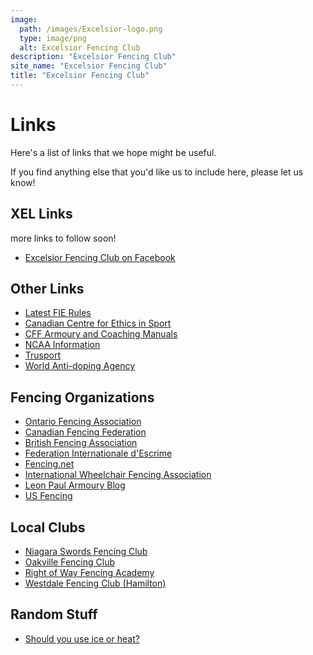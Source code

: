```yaml
---
image:
  path: /images/Excelsior-logo.png
  type: image/png
  alt: Excelsior Fencing Club
description: "Excelsior Fencing Club"
site_name: "Excelsior Fencing Club"
title: "Excelsior Fencing Club"
---
```


# Links

Here's a list of links that we hope might be useful.

If you find anything else that you'd like us to include here, please let us know!

## XEL Links

more links to follow soon!

- [Excelsior Fencing Club on Facebook](https://www.facebook.com/pages/Excelsior-Fencing-Club-of-Kitchener-Waterloo/61080743805)  

## Other Links

- [Latest FIE Rules](http://fie.org/fie/documents/rules)
- [Canadian Centre for Ethics in Sport](http://www.cces.ca/)
- [CFF Armoury and Coaching Manuals](http://www.fencing.ca/coaching_manuals/manuals.htm)
- [NCAA Information](http://www.ncaaclearinghouse.net/)
- [Trusport](http://www.truesportpur.ca/)
- [World Anti-doping Agency](http://www.wada-ama.org/en/)

## Fencing Organizations

- [Ontario Fencing Association](http://fencingontario.ca/)
- [Canadian Fencing Federation](http://www.fencing.ca/)
- [British Fencing Association](http://www.britishfencing.com/)
- [Federation Internationale d'Escrime](http://www.fie.ch/Welcome.aspx)
- [Fencing.net](http://www.fencing.net/)
- [International Wheelchair Fencing Association](http://www.iwasf.com/iwasf/index.cfm/sports/iwas-wheelchair-fencing/)
- [Leon Paul Armoury Blog](https://www.leonpaul.com/blog/armoury/)
- [US Fencing](http://www.usfencing.org/)

## Local Clubs

- [Niagara Swords Fencing Club](http://fencingniagara.com/)
- [Oakville Fencing Club](http://www.canadianfencingacademy.ca/)
- [Right of Way Fencing Academy](https://www.rightofwayfencingacademy.com/)
- [Westdale Fencing Club (Hamilton)](http://www.westdalefencing.com/)

## Random Stuff

- [Should you use ice or heat?](http://sircsportresearch.blogspot.com/2011/05/ice-ice-baby.html#axzz1Nw1eWVMG)

